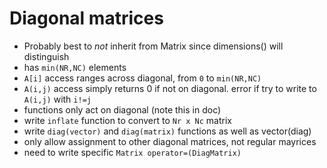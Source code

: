 # Diagonal matrices

* Probably best to *not* inherit from Matrix since dimensions() will distinguish
* has `min(NR,NC)` elements 
* `A[i]` access ranges across diagonal, from `0` to `min(NR,NC)`
* `A(i,j)` access simply returns 0 if not on diagonal. error if try to write to `A(i,j)` with `i!=j`
* functions only act on diagonal (note this in doc)
* write `inflate` function to convert to `Nr x Nc` matrix
* write `diag(vector)` and `diag(matrix)` functions as well as vector(diag)
* only allow assignment to other diagonal matrices, not regular mayrices
* need to write specific `Matrix operator=(DiagMatrix)`

